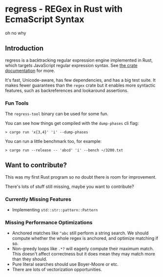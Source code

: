 # regress - REGex in Rust with EcmaScript Syntax

oh no why

## Introduction

regress is a backtracking regular expression engine implemented in Rust, which targets JavaScript regular expression syntax. See [the crate documentation](https://docs.rs/regress) for more.

It's fast, Unicode-aware, has few dependencies, and has a big test suite. It makes fewer guarantees than the `regex` crate but it enables more syntactic features, such as backreferences and lookaround assertions.

### Fun Tools

The `regress-tool` binary can be used for some fun.

You can see how things get compiled with the `dump-phases` cli flag:

    > cargo run 'x{3,4}' 'i' --dump-phases

You can run a little benchmark too, for example:

    > cargo run --release -- 'abcd' 'i' --bench ~/3200.txt

## Want to contribute?

This was my first Rust program so no doubt there is room for improvement.

There's lots of stuff still missing, maybe you want to contribute?

### Currently Missing Features

- Implementing `std::str::pattern::Pattern`

### Missing Performance Optimizations

- Anchored matches like `^abc` still perform a string search. We should compute whether the whole regex is anchored, and optimize matching if so.
- Non-greedy loops like `.*?` will eagerly compute their maximum match. This doesn't affect correctness but it does mean they may match more than they should.
- Pure literal searches should use Boyer-Moore or etc.
- There are lots of vectorization opportunities.
